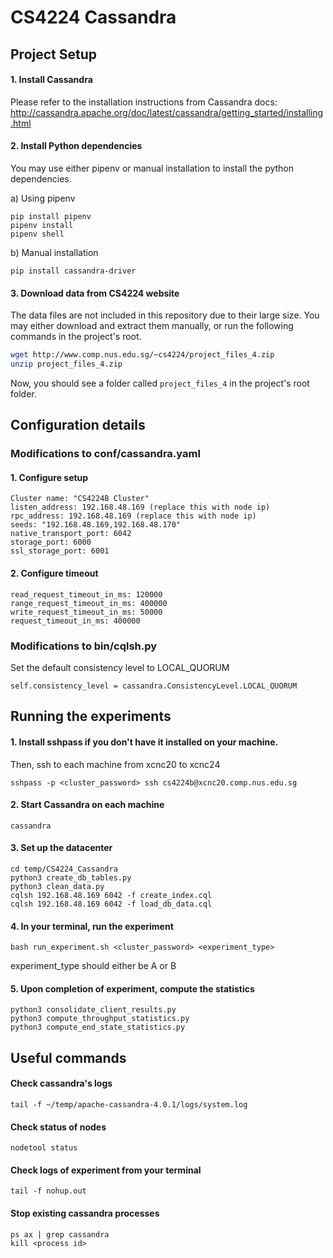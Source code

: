 # CS4224 Cassandra

## Project Setup

#### 1. Install Cassandra

Please refer to the installation instructions from Cassandra docs:
http://cassandra.apache.org/doc/latest/cassandra/getting_started/installing.html

#### 2. Install Python dependencies

You may use either pipenv or manual installation to install the python dependencies.

a) Using pipenv
```
pip install pipenv
pipenv install
pipenv shell
```

b) Manual installation
```
pip install cassandra-driver
```

#### 3. Download data from CS4224 website

The data files are not included in this repository due to their large size. You may either download and extract them manually, or run the following commands in the project's root.

```bash
wget http://www.comp.nus.edu.sg/~cs4224/project_files_4.zip
unzip project_files_4.zip
```

Now, you should see a folder called `project_files_4` in the project's root folder.



## Configuration details

### Modifications to conf/cassandra.yaml

#### 1. Configure setup

```
Cluster name: "CS4224B Cluster"	
listen_address: 192.168.48.169 (replace this with node ip)
rpc_address: 192.168.48.169 (replace this with node ip)
seeds: "192.168.48.169,192.168.48.170" 
native_transport_port: 6042
storage_port: 6000
ssl_storage_port: 6001
``` 

#### 2. Configure timeout

```
read_request_timeout_in_ms: 120000 
range_request_timeout_in_ms: 400000
write_request_timeout_in_ms: 50000
request_timeout_in_ms: 400000 
```

### Modifications to bin/cqlsh.py

Set the default consistency level to LOCAL_QUORUM

```
self.consistency_level = cassandra.ConsistencyLevel.LOCAL_QUORUM
```

## Running the experiments


#### 1. Install sshpass if you don't have it installed on your machine.
Then, ssh to each machine from xcnc20 to xcnc24

```
sshpass -p <cluster_password> ssh cs4224b@xcnc20.comp.nus.edu.sg
```


#### 2. Start Cassandra on each machine

```
cassandra
```

#### 3. Set up the datacenter

```
cd temp/CS4224_Cassandra
python3 create_db_tables.py
python3 clean_data.py
cqlsh 192.168.48.169 6042 -f create_index.cql
cqlsh 192.168.48.169 6042 -f load_db_data.cql
```

#### 4. In your terminal, run the experiment

```
bash run_experiment.sh <cluster_password> <experiment_type>
```
experiment_type should either be A or B

#### 5. Upon completion of experiment, compute the statistics

```
python3 consolidate_client_results.py
python3 compute_throughput_statistics.py
python3 compute_end_state_statistics.py
```

## Useful commands

#### Check cassandra's logs

```
tail -f ~/temp/apache-cassandra-4.0.1/logs/system.log
```

#### Check status of nodes

```
nodetool status
```

#### Check logs of experiment from your terminal

```
tail -f nohup.out
```

#### Stop existing cassandra processes

```
ps ax | grep cassandra
kill <process id>
```